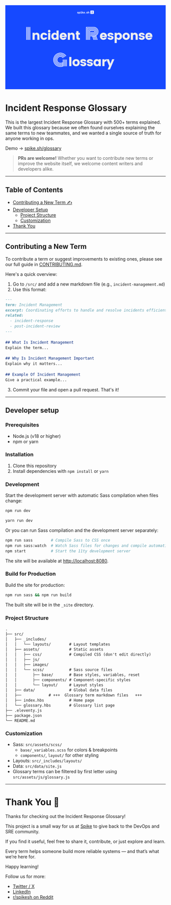 <img src="hero.png" alt="Incident Response Glossary by Spike.sh"/>

# Incident Response Glossary

This is the largest Incident Response Glossary with 500+ terms explained. We built this glossary because we often found ourselves explaining the same terms to new teammates, and we wanted a single source of truth for anyone working in ops.

Demo → [spike.sh/glossary](https://spike.sh/glossary)

> **PRs are welcome!** Whether you want to contribute new terms or improve the website itself, we welcome content writers and developers alike.

---

## Table of Contents
- [Contributing a New Term ✍️ ](#contributing-a-new-term)
- [Developer Setup](#developer-setup)
  - [Project Structure](#project-structure)
  - [Customization](#customization)
- [Thank You](#thank-you)

---

## Contributing a New Term

To contribute a term or suggest improvements to existing ones, please see our full guide in [CONTRIBUTING.md](CONTRIBUTING.md).

Here's a quick overview:

1. Go to `/src/` and add a new markdown file (e.g., `incident-management.md`)
2. Use this format:

```markdown
---
term: Incident Management
excerpt: Coordinating efforts to handle and resolve incidents efficiently.
related:
  - incident-response
  - post-incident-review
---

## What Is Incident Management
Explain the term...

## Why Is Incident Management Important
Explain why it matters...

## Example Of Incident Management
Give a practical example...

```
3. Commit your file and open a pull request. That's it!

---
## Developer setup

### Prerequisites

- Node.js (v18 or higher)
- npm or yarn

### Installation

1. Clone this repository
2. Install dependencies with `npm install` or `yarn`

### Development

Start the development server with automatic Sass compilation when files change:

```bash
npm run dev
```
```bash
yarn run dev
```

Or you can run Sass compilation and the development server separately:

```bash
npm run sass        # Compile Sass to CSS once
npm run sass:watch  # Watch Sass files for changes and compile automatically
npm start           # Start the 11ty development server
```

The site will be available at [http://localhost:8080](http://localhost:8080).

### Build for Production

Build the site for production:

```bash
npm run sass && npm run build
```

The built site will be in the `_site` directory.

### Project Structure

```
.
├── src/                    
│   ├── _includes/          
│   │   └── layouts/        # Layout templates
│   ├── assets/             # Static assets
│   │   ├── css/            # Compiled CSS (don't edit directly)
│   │   ├── js/             
│   │   ├── images/         
│   │   └── scss/           # Sass source files
│   │       ├── base/       # Base styles, variables, reset
│   │       ├── components/ # Component-specific styles
│   │       └── layout/     # Layout styles
│   ├── data/               # Global data files
│   ├──            # +++  Glossary term markdown files   +++
│   ├── index.hbs           # Home page
│   └── glossary.hbs        # Glossary list page
├── .eleventy.js            
├── package.json            
└── README.md               
```

### Customization
- Sass: `src/assets/scss/`
  - `base/_variables.scss` for colors & breakpoints
  - `components/`, `layout/` for other styling
- Layouts: `src/_includes/layouts/`
- Data: `src/data/site.js`
- Glossary terms can be filtered by first letter using `src/assets/js/glossary.js`

--- 

# Thank You 🙏
Thanks for checking out the Incident Response Glossary!

This project is a small way for us at [Spike](https://spike.sh) to give back to the DevOps and SRE community.

If you find it useful, feel free to share it, contribute, or just explore and learn.

Every term helps someone build more reliable systems — and that’s what we’re here for.

Happy learning!

Follow us for more:

- [Twitter / X](https://twitter.com/SpikedHQ)  
- [LinkedIn](https://linkedin.com/company/spike-hq)
- [r/spikesh on Reddit](https://www.reddit.com/r/spikesh)